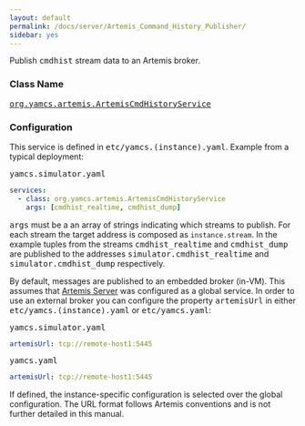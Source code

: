 ```yaml
---
layout: default
permalink: /docs/server/Artemis_Command_History_Publisher/
sidebar: yes
---
```


Publish <tt>cmdhist</tt> stream data to an Artemis broker.

### Class Name
[<tt>org.yamcs.artemis.ArtemisCmdHistoryService</tt>](https://www.yamcs.org/yamcs/javadoc/index.html?org/yamcs/artemis/ArtemisCmdHistoryService.html)

### Configuration

This service is defined in <tt>etc/yamcs.(instance).yaml</tt>. Example from a typical deployment:

<pre class="r header">yamcs.simulator.yaml</pre>
```yaml
services:
  - class: org.yamcs.artemis.ArtemisCmdHistoryService
    args: [cmdhist_realtime, cmdhist_dump]
```

<tt>args</tt> must be a an array of strings indicating which streams to publish. For each stream the target address is composed as `instance.stream`. In the example tuples from the streams <tt>cmdhist_realtime</tt> and <tt>cmdhist_dump</tt> are published to the addresses <tt>simulator.cmdhist_realtime</tt> and <tt>simulator.cmdhist_dump</tt> respectively.

By default, messages are published to an embedded broker (in-VM). This assumes that [Artemis Server](../Artemis_Server/) was configured as a global service. In order to use an external broker you can configure the property <tt>artemisUrl</tt> in either <tt>etc/yamcs.(instance).yaml</tt> or <tt>etc/yamcs.yaml</tt>:

<pre class="r header">yamcs.simulator.yaml</pre>
```yaml
artemisUrl: tcp://remote-host1:5445
```

<pre class="r header">yamcs.yaml</pre>
```yaml
artemisUrl: tcp://remote-host1:5445
```

If defined, the instance-specific configuration is selected over the global configuration. The URL format follows Artemis conventions and is not further detailed in this manual.
